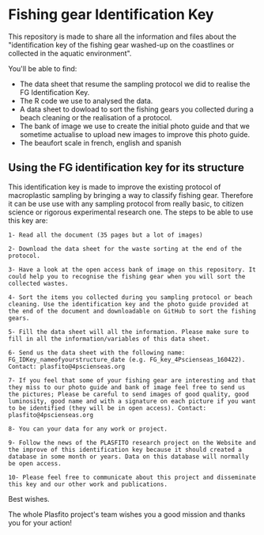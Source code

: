 # Fishing gear Identification Key

This repository is made to share all the information and files about the "identification key of the fishing gear washed-up on the coastlines or collected in the aquatic environment". 

You'll be able to find:
  - The data sheet that resume the sampling protocol we did to realise the FG Identification Key. 
  - The R code we use to analysed the data. 
  - A data sheet to dowload to sort the fishing gears you collected during a beach cleaning or the realisation of a protocol. 
  - The bank of image we use to create the initial photo guide and that we sometime actualise to upload new images to improve this photo guide. 
  - The beaufort scale in french, english and spanish

## Using the FG identification key for its structure

This identification key is made to improve the existing protocol of macroplastic sampling by bringing a way to classify fishing gear. Therefore it can be use use with any sampling protocol from really basic, to citizen science or rigorous experimental research one. The steps to be able to use this key are:

    1- Read all the document (35 pages but a lot of images)
    
    2- Download the data sheet for the waste sorting at the end of the protocol.
    
    3- Have a look at the open access bank of image on this repository. It could help you to recognise the fishing gear when you will sort the collected wastes. 
    
    4- Sort the items you collected during you sampling protocol or beach cleaning. Use the identification key and the photo guide provided at the end of the document and downloadable on GitHub to sort the fishing gears. 
    
    5- Fill the data sheet will all the information. Please make sure to fill in all the information/variables of this data sheet. 
    
    6- Send us the data sheet with the following name: FG_IDKey_nameofyourstructure_date (e.g. FG_key_4Pscienseas_160422). Contact: plasfito@4pscienseas.org
    
    7- If you feel that some of your fishing gear are interesting and that they miss to our photo guide and bank of image feel free to send us the pictures; Please be careful to send images of good quality, good luminosity, good name and with a signature on each picture if you want to be identified (they will be in open access). Contact: plasfito@4pscienseas.org
    
    8- You can your data for any work or project.
    
    9- Follow the news of the PLASFITO research project on the Website and the improve of this identification key because it should created a database in some month or years. Data on this database will normally be open access. 
    
    10- Please feel free to communicate about this project and disseminate this key and our other work and publications. 

Best wishes.

The whole Plasfito project's team wishes you a good mission and thanks you for your action!
